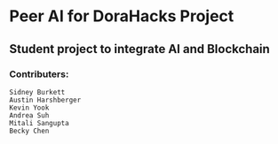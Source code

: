 # Peer AI for DoraHacks Project
## Student project to integrate AI and Blockchain
### Contributers:
    Sidney Burkett
    Austin Harshberger
    Kevin Yook
    Andrea Suh
    Mitali Sangupta
    Becky Chen